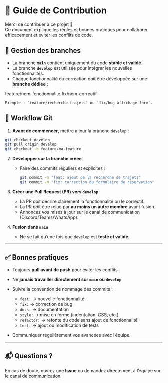 # 🤝 Guide de Contribution

Merci de contribuer à ce projet 🚀  
Ce document explique les règles et bonnes pratiques pour collaborer efficacement et éviter les conflits de code.


## 🔄 Gestion des branches
- La branche **`main`** contient uniquement du code **stable et validé**.
- La branche **`develop`** est utilisée pour intégrer les nouvelles fonctionnalités.
- Chaque fonctionnalité ou correction doit être développée sur une **branche dédiée** :

feature/nom-fonctionnalite
fix/nom-correctif

````
Exemple : `feature/recherche-trajets` ou `fix/bug-affichage-form`.

````

## 📝 Workflow Git
1. **Avant de commencer**, mettre à jour la branche `develop` :
 ```bash
 git checkout develop
 git pull origin develop
 git checkout -b feature/ma-feature
 ```

2. **Développer sur la branche créée**

   * Faire des commits réguliers et explicites :

     ```bash
     git commit -m "feat: ajout de la recherche de trajets"
     git commit -m "fix: correction du formulaire de réservation"
     ```

3. **Créer une Pull Request (PR) vers `develop`**

   * La PR doit décrire clairement la fonctionnalité ou le correctif.
   * La PR doit être relue par **au moins un autre membre** avant fusion.
   * Annoncez vos mises à jour sur le canal de communication (Discord/Teams/WhatsApp).

4. **Fusion dans `main`**

   * Ne se fait qu’une fois que `develop` est **testé et validé**.

---

## ✅ Bonnes pratiques

* Toujours **pull avant de push** pour éviter les conflits.
* Ne **jamais travailler directement sur `main` ou `develop`**.
* Suivre la convention de nommage des commits :

  * `feat:` → nouvelle fonctionnalité
  * `fix:` → correction de bug
  * `docs:` → documentation
  * `style:` → mise en forme (indentation, CSS, etc.)
  * `refactor:` → refonte du code sans ajout de fonctionnalité
  * `test:` → ajout ou modification de tests
* Communiquer régulièrement vos avancées avec l’équipe.

---

## 📬 Questions ?

En cas de doute, ouvrez une **Issue** ou demandez directement à l’équipe sur le canal de communication.

```
